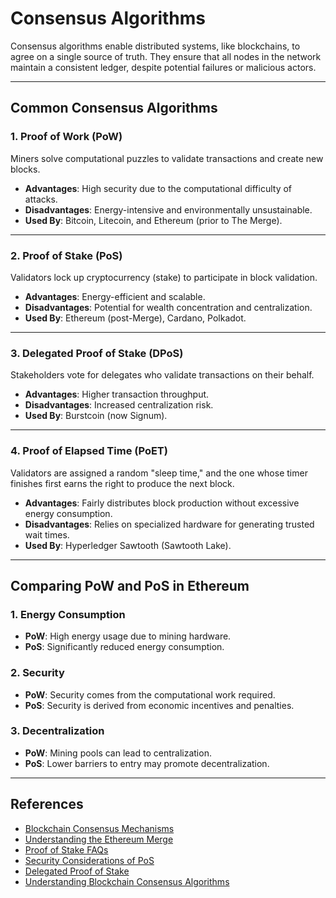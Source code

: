 # Consensus Algorithms

Consensus algorithms enable distributed systems, like blockchains, to agree on a single source of truth. They ensure that all nodes in the network maintain a consistent ledger, despite potential failures or malicious actors.

---

## Common Consensus Algorithms

### **1. Proof of Work (PoW)**
Miners solve computational puzzles to validate transactions and create new blocks.

- **Advantages**: High security due to the computational difficulty of attacks.
- **Disadvantages**: Energy-intensive and environmentally unsustainable.
- **Used By**: Bitcoin, Litecoin, and Ethereum (prior to The Merge).

---

### **2. Proof of Stake (PoS)**
Validators lock up cryptocurrency (stake) to participate in block validation.

- **Advantages**: Energy-efficient and scalable.
- **Disadvantages**: Potential for wealth concentration and centralization.
- **Used By**: Ethereum (post-Merge), Cardano, Polkadot.

---

### **3. Delegated Proof of Stake (DPoS)**
Stakeholders vote for delegates who validate transactions on their behalf.

- **Advantages**: Higher transaction throughput.
- **Disadvantages**: Increased centralization risk.
- **Used By**: Burstcoin (now Signum).

---

### **4. Proof of Elapsed Time (PoET)**
Validators are assigned a random "sleep time," and the one whose timer finishes first earns the right to produce the next block.

- **Advantages**: Fairly distributes block production without excessive energy consumption.
- **Disadvantages**: Relies on specialized hardware for generating trusted wait times.
- **Used By**: Hyperledger Sawtooth (Sawtooth Lake).

---

## Comparing PoW and PoS in Ethereum

### **1. Energy Consumption**
- **PoW**: High energy usage due to mining hardware.
- **PoS**: Significantly reduced energy consumption.

### **2. Security**
- **PoW**: Security comes from the computational work required.
- **PoS**: Security is derived from economic incentives and penalties.

### **3. Decentralization**
- **PoW**: Mining pools can lead to centralization.
- **PoS**: Lower barriers to entry may promote decentralization.

---

## References

- [Blockchain Consensus Mechanisms](https://ethereum.org/en/developers/docs/consensus-mechanisms/)
- [Understanding the Ethereum Merge](https://ethereum.org/en/upgrades/merge/)
- [Proof of Stake FAQs](https://ethereum.org/en/developers/docs/consensus-mechanisms/pos/)
- [Security Considerations of PoS](https://vitalik.ca/general/2017/12/31/pos_faq.html)
- [Delegated Proof of Stake](https://www.investopedia.com/terms/d/delegated-proof-of-stake-dpos.asp)
- [Understanding Blockchain Consensus Algorithms](https://supersimplearn.medium.com/understanding-blockchain-consensus-algorithms-6d560fe67984)
